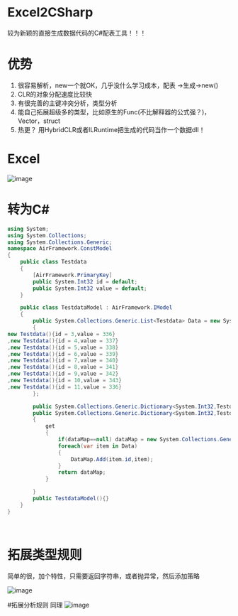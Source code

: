 # Excel2CSharp
较为新颖的直接生成数据代码的C#配表工具！！！
# 优势
1. 很容易解析，new一个就OK，几乎没什么学习成本，配表 ->生成->new()
2. CLR的对象分配速度比较快
3. 有很完善的主键冲突分析，类型分析
4. 能自己拓展超级多的类型，比如原生的Func(不比解释器的公式强？)，Vector，struct
5. 热更？ 用HybridCLR或者ILRuntime把生成的代码当作一个数据dll！


# Excel
![image](https://github.com/yueh0607/Excel2CSharp/assets/102401735/0513ee54-7920-4815-bf96-117b2530c181)
# 转为C#
```csharp
using System;
using System.Collections;
using System.Collections.Generic;
namespace AirFramework.ConstModel
{
    public class Testdata
    {
        [AirFramework.PrimaryKey]
        public System.Int32 id = default;
        public System.Int32 value = default;
    }

    public class TestdataModel : AirFramework.IModel
    {
        public System.Collections.Generic.List<Testdata> Data = new System.Collections.Generic.List<Testdata>()
        {
new Testdata(){id = 3,value = 336}
,new Testdata(){id = 4,value = 337}
,new Testdata(){id = 5,value = 338}
,new Testdata(){id = 6,value = 339}
,new Testdata(){id = 7,value = 340}
,new Testdata(){id = 8,value = 341}
,new Testdata(){id = 9,value = 342}
,new Testdata(){id = 10,value = 343}
,new Testdata(){id = 11,value = 336}
        };

        public System.Collections.Generic.Dictionary<System.Int32,Testdata> dataMap = null;
        public System.Collections.Generic.Dictionary<System.Int32,Testdata> DataMap 
        {
            get
            {
                if(dataMap==null) dataMap = new System.Collections.Generic.Dictionary<System.Int32,Testdata>();
                foreach(var item in Data)
                {
                    DataMap.Add(item.id,item);
                }
                return dataMap;
            }

        }
        public TestdataModel(){}
    }
}




```

# 拓展类型规则
简单的很，加个特性，只需要返回字符串，或者抛异常，然后添加策略

![image](https://github.com/yueh0607/Excel2CSharp/assets/102401735/e5874630-083a-4a16-a840-baed572335a9)

#拓展分析规则
同理
![image](https://github.com/yueh0607/Excel2CSharp/assets/102401735/9a444d64-0e2d-4fd6-9741-41ea730a67d9)

